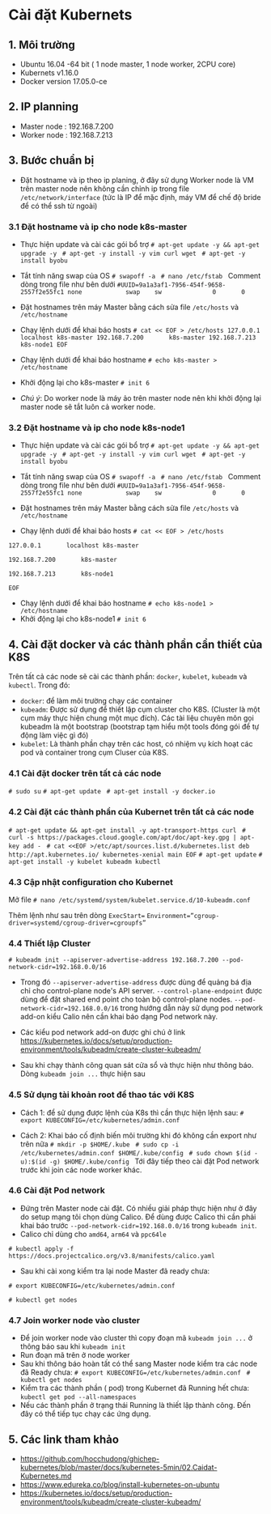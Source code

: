# Cài đặt Kubernets
## 1. Môi trường

- Ubuntu 16.04 -64 bit ( 1 node master, 1 node worker, 2CPU core)
- Kubernets v1.16.0
- Docker version 17.05.0-ce

## 2. IP planning

- Master node : 192.168.7.200
- Worker node : 192.168.7.213

## 3. Bước chuẩn bị

- Đặt hostname và ip theo ip planing, ở đây sử dụng Worker node là VM trên master node nên không cần chỉnh ip trong file ```/etc/network/interface``` (tức là IP để mặc định, máy VM để chế độ bride để có thể ssh từ ngoài)

### 3.1 Đặt hostname và ip cho node k8s-master

- Thực hiện update và cài các gói bổ trợ
`# apt-get update -y && apt-get upgrade -y
`
`# apt-get -y install -y vim curl wget
`
`# apt-get -y install byobu
`

- Tắt tính năng swap của OS
`# swapoff -a
`
`# nano /etc/fstab
`
Comment dòng trong file như bên dưới
`
#UUID=9a1a3af1-7956-454f-9658-2557f2e55fc1 none            swap    sw              0       0
`

- Đặt hostnames trên máy Master bằng cách sửa file ```/etc/hosts``` và ```/etc/hostname```

 - Chạy lệnh dưới để khai báo hosts
`# cat << EOF > /etc/hosts
127.0.0.1       localhost k8s-master
192.168.7.200       k8s-master
192.168.7.213       k8s-node1
EOF`

 - Chạy lệnh dưới để khai báo hostname
`# echo k8s-master > /etc/hostname`
 - Khởi động lại cho k8s-master
`# init 6
`
 - *Chú ý*: Do worker node là máy ảo trên master node nên khi khởi động lại master node sẽ tắt luôn cả worker node.

### 3.2 Đặt hostname và ip cho node k8s-node1

- Thực hiện update và cài các gói bổ trợ
`# apt-get update -y && apt-get upgrade -y
`
`# apt-get -y install -y vim curl wget
`
`# apt-get -y install byobu
`

- Tắt tính năng swap của OS
`# swapoff -a
`
`# nano /etc/fstab
`
Comment dòng trong file như bên dưới
`
#UUID=9a1a3af1-7956-454f-9658-2557f2e55fc1 none            swap    sw              0       0
`

- Đặt hostnames trên máy Master bằng cách sửa file ```/etc/hosts``` và ```/etc/hostname```

 - Chạy lệnh dưới để khai báo hosts
`# cat << EOF > /etc/hosts`


`127.0.0.1       localhost k8s-master`


`192.168.7.200       k8s-master`


`192.168.7.213       k8s-node1`


`EOF`

 - Chạy lệnh dưới để khai báo hostname
`# echo k8s-node1 > /etc/hostname`
 - Khởi động lại cho k8s-node1
`# init 6`

## 4. Cài đặt docker và các thành phần cần thiết của K8S

Trên tất cả các node sẽ cài các thành phần: `docker`, `kubelet`, `kubeadm` và `kubectl`. Trong đó:
- `docker`: để làm môi trường chạy các container
- `kubeadm`: Được sử dụng để thiết lập cụm cluster cho K8S. (Cluster là một cụm máy thực hiện chung một mục đích). Các tài liệu chuyên môn gọi kubeadm là một bootstrap (bootstrap tạm hiểu một tools đóng gói để tự động làm việc gì đó)
- `kubelet`: Là thành phần chạy trên các host, có nhiệm vụ kích hoạt các pod và container trong cụm Cluser của K8S.

### 4.1 Cài đặt docker trên tất cả các node

`# sudo su`
`# apt-get update `
`# apt-get install -y docker.io`

### 4.2 Cài đặt các thành phần của Kubernet trên tất cả các node

`# apt-get update && apt-get install -y apt-transport-https curl
`
`# curl -s https://packages.cloud.google.com/apt/doc/apt-key.gpg | apt-key add -
`
`# cat <<EOF >/etc/apt/sources.list.d/kubernetes.list
deb http://apt.kubernetes.io/ kubernetes-xenial main
EOF`
`# apt-get update`
`# apt-get install -y kubelet kubeadm kubectl`

### 4.3 Cập nhật configuration cho Kubernet

Mở file
`# nano /etc/systemd/system/kubelet.service.d/10-kubeadm.conf`

Thêm lệnh như sau trên dòng `ExecStart=`
`Environment=”cgroup-driver=systemd/cgroup-driver=cgroupfs”`

### 4.4 Thiết lập Cluster

`# kubeadm init --apiserver-advertise-address 192.168.7.200 --pod-network-cidr=192.168.0.0/16`

- Trong đó `--apiserver-advertise-address` được dùng để quảng bá địa chỉ cho control-plane node's API server.
`--control-plane-endpoint` được dùng để đặt shared end point cho toàn bộ control-plane nodes.
`--pod-network-cidr=192.168.0.0/16` trong hướng dẫn này sử dụng pod network add-on kiểu Calio nên cần khai báo dạng Pod network này.

- Các kiểu pod network add-on được ghi chú ở link https://kubernetes.io/docs/setup/production-environment/tools/kubeadm/create-cluster-kubeadm/

- Sau khi chạy thành công quan sát cửa sổ và thực hiện như thông báo. Dòng `kubeadm join ...` thực hiện sau

### 4.5 Sử dụng tài khoản root để thao tác với K8S

- Cách 1: để sử dụng được lệnh của K8s thì cần thực hiện lệnh sau:
`# export KUBECONFIG=/etc/kubernetes/admin.conf`

- Cách 2: Khai báo cố định biến môi trường khi đó không cần export như trên nữa
`# mkdir -p $HOME/.kube
`
`# sudo cp -i /etc/kubernetes/admin.conf $HOME/.kube/config
`
`# sudo chown $(id -u):$(id -g) $HOME/.kube/config
`
Tới đây tiếp theo cài đặt Pod network trước khi join các node worker khác.

### 4.6 Cài đặt Pod network

- Đứng trên Master node cài đặt. Có nhiều giải pháp thực hiện như ở đây do setup mạng tôi chọn dùng Calico.
Để dùng được Calico thì cần phải khai báo trước `--pod-network-cidr=192.168.0.0/16` trong `kubeadm init`.
- Calico chỉ dùng cho `amd64`, `arm64` và `ppc64le`

`# kubectl apply -f https://docs.projectcalico.org/v3.8/manifests/calico.yaml
`

- Sau khi cài xong kiểm tra lại node Master đã ready chưa:

`# export KUBECONFIG=/etc/kubernetes/admin.conf
`

`# kubectl get nodes
`

### 4.7 Join worker node vào cluster

- Để join worker node vào cluster thì copy đoạn mã `kubeadm join ...` ở thông báo sau khi `kubeadm init`
- Run đoạn mã trên ở node worker
- Sau khi thông báo hoàn tất có thể sang Master node kiểm tra các node đã Ready chưa:
`# export KUBECONFIG=/etc/kubernetes/admin.conf
`
`# kubectl get nodes
`
- Kiểm tra các thành phần ( pod) trong Kubernet đã Running hết chưa:
`kubectl get pod --all-namespaces
`
- Nếu các thành phần ở trạng thái Running là thiết lập thành công. Đến đây có thể tiếp tục chạy các ứng dụng.

## 5. Các link tham khảo
- https://github.com/hocchudong/ghichep-kubernetes/blob/master/docs/kubernetes-5min/02.Caidat-Kubernetes.md
- https://www.edureka.co/blog/install-kubernetes-on-ubuntu
- https://kubernetes.io/docs/setup/production-environment/tools/kubeadm/create-cluster-kubeadm/






 


